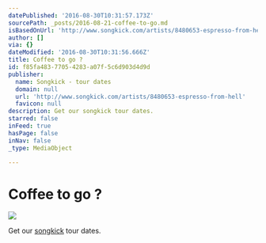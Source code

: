 ```yaml
---
datePublished: '2016-08-30T10:31:57.173Z'
sourcePath: _posts/2016-08-21-coffee-to-go.md
isBasedOnUrl: 'http://www.songkick.com/artists/8480653-espresso-from-hell'
author: []
via: {}
dateModified: '2016-08-30T10:31:56.666Z'
title: Coffee to go ?
id: f85fa483-7705-4283-a07f-5c6d903d4d9d
publisher:
  name: Songkick - tour dates
  domain: null
  url: 'http://www.songkick.com/artists/8480653-espresso-from-hell'
  favicon: null
description: Get our songkick tour dates.
starred: false
inFeed: true
hasPage: false
inNav: false
_type: MediaObject

---
```

# Coffee to go ?
![](https://the-grid-user-content.s3-us-west-2.amazonaws.com/aefe127b-4303-46d2-a93a-3cdd7de57db0.jpg)

Get our [songkick][0] tour dates.

[0]: http://www.songkick.com/artists/8480653 "Songkick"